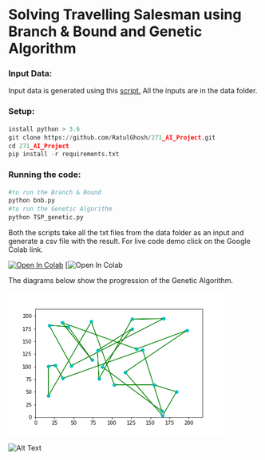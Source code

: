 # Solving Travelling Salesman using Branch & Bound and Genetic Algorithm

### Input Data:
Input data is generated using this [script.](https://github.com/baiqiushi/cs271p/blob/main/genTSP.py)
All the inputs are in the data folder.

### Setup:
```python
install python > 3.6
git clone https://github.com/RatulGhosh/271_AI_Project.git
cd 271_AI_Project
pip install -r requirements.txt
```
### Running the code:
```python 
#to run the Branch & Bound
python bnb.py
#to run the Genetic Algorithm
python TSP_genetic.py
```
Both the scripts take all the txt files from the data folder as an input and generate a csv file with the result.
For live code demo click on the Google Colab link.

[![Open In Colab](https://colab.research.google.com/assets/colab-badge.svg)](https://colab.research.google.com/drive/1NAC8tND-g8TLu4HlsUyTfOASq3WMZjhM?usp=sharing) 
[![Open In Colab](https://colab.research.google.com/drive/15-dsYKo0V5o3UiB6x9ukUmqnRBWaW00j?usp=sharing) 

The diagrams below show the progression of the Genetic Algorithm. 

![Alt Text](https://raw.githubusercontent.com/RatulGhosh/ratulghosh.github.io/master/images/ezgif-6-4667bf959372.gif)

![Alt Text](https://raw.githubusercontent.com/RatulGhosh/271_AI_Project/main/progress.png)

